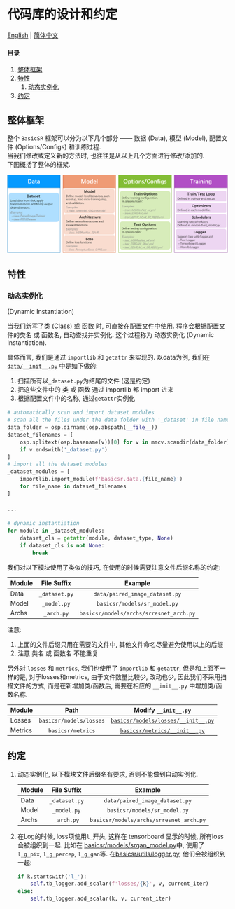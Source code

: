 # 代码库的设计和约定

[English](DesignConvention.md) | [简体中文](DesignConvention_CN.md)

#### 目录

1. [整体框架](#整体框架)
1. [特性](#特性)
    1. [动态实例化](#动态实例化)
1. [约定](#约定)

## 整体框架

整个 `BasicSR` 框架可以分为以下几个部分 —— 数据 (Data), 模型 (Model), 配置文件 (Options/Configs) 和训练过程.<br>
当我们修改或定义新的方法时, 也往往是从以上几个方面进行修改/添加的.<br>
下图概括了整体的框架.

![overall_structure](../assets/overall_structure.png)

## 特性

### 动态实例化

(Dynamic Instantiation)<br>

当我们新写了类 (Class) 或 函数 时, 可直接在配置文件中使用. 程序会根据配置文件的类名 或 函数名, 自动查找并实例化. 这个过程称为 动态实例化 (Dynamic Instantiation).

具体而言, 我们是通过 `importlib` 和 `getattr` 来实现的. 以data为例, 我们在[`data/__init__.py`](../basicsr/data/__init__.py) 中是如下做的:

1. 扫描所有以`_dataset.py`为结尾的文件 (这是约定)
1. 把这些文件中的 类 或 函数 通过 importlib 都 import 进来
1. 根据配置文件中的名称, 通过`getattr`实例化

```python
# automatically scan and import dataset modules
# scan all the files under the data folder with '_dataset' in file names
data_folder = osp.dirname(osp.abspath(__file__))
dataset_filenames = [
    osp.splitext(osp.basename(v))[0] for v in mmcv.scandir(data_folder)
    if v.endswith('_dataset.py')
]
# import all the dataset modules
_dataset_modules = [
    importlib.import_module(f'basicsr.data.{file_name}')
    for file_name in dataset_filenames
]

...

# dynamic instantiation
for module in _dataset_modules:
    dataset_cls = getattr(module, dataset_type, None)
    if dataset_cls is not None:
        break
```

我们对以下模块使用了类似的技巧, 在使用的时候需要注意文件后缀名称的约定:

| Module         | File Suffix     | Example        |
| :------------- | :----------:    | :----------:   |
| Data           | `_dataset.py`   | `data/paired_image_dataset.py` |
| Model          | `_model.py`     | `basicsr/models/sr_model.py` |
| Archs          | `_arch.py`      | `basicsr/models/archs/srresnet_arch.py`|

注意:

1. 上面的文件后缀只用在需要的文件中, 其他文件命名尽量避免使用以上的后缀
1. 注意 类名 或 函数名 不能重复

另外对 `losses` 和 `metrics`, 我们也使用了 `importlib` 和 `getattr`, 但是和上面不一样的是, 对于losses和metrics, 由于文件数量比较少, 改动也少, 因此我们不采用扫描文件的方式, 而是在新增加类/函数后, 需要在相应的 `__init__.py` 中增加类/函数名称.

| Module         | Path     | Modify `__init__.py`        |
| :------------- | :----------:    | :----------:   |
| Losses           | `basicsr/models/losses`   | [`basicsr/models/losses/__init__.py`](../basicsr/models/losses/__init__.py) |
| Metrics          | `basicsr/metrics`     | [`basicsr/metrics/__init__.py`](../basicsr/metrics/__init__.py)|

## 约定

1. 动态实例化, 以下模块文件后缀名有要求, 否则不能做到自动实例化.

    | Module         | File Suffix     | Example        |
    | :------------- | :----------:    | :----------:   |
    | Data           | `_dataset.py`   | `data/paired_image_dataset.py` |
    | Model          | `_model.py`     | `basicsr/models/sr_model.py` |
    | Archs          | `_arch.py`      | `basicsr/models/archs/srresnet_arch.py`|

1. 在Log的时候, loss项使用`l_`开头, 这样在 tensorboard 显示的时候, 所有loss会被组织到一起. 比如在 [basicsr/models/srgan_model.py](../basicsr/models/srgan_model.py)中, 使用了`l_g_pix`, `l_g_percep`, `l_g_gan`等. 在[basicsr/utils/logger.py](../basicsr/utils/logger.py), 他们会被组织到一起:

    ```python
    if k.startswith('l_'):
        self.tb_logger.add_scalar(f'losses/{k}', v, current_iter)
    else:
        self.tb_logger.add_scalar(k, v, current_iter)
    ```
